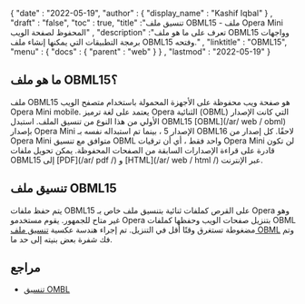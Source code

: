{
  "date" : "2022-05-19",
  "author" : {
    "display_name" : "Kashif Iqbal"
} ,
  "draft" : "false",
  "toc" : true,
  "title" :"تنسيق ملف OBML15 - ملف Opera Mini المحفوظ لصفحة الويب" ,
  "description" :"تعرف على ما هو ملف OBML15 وواجهات برمجة التطبيقات التي يمكنها إنشاء ملف OBML15 وفتحه." ,
  "linktitle" : "OBML15",
  "menu" : {
    "docs" : {
      "parent" : "web"
}
} ,
  "lastmod" : "2022-05-19"
}

## ما هو ملف OBML15؟

ملف OBML15 هو صفحة ويب محفوظة على الأجهزة المحمولة باستخدام متصفح الويب Opera Mini mobile. يعتمد على لغة ترميز Opera الثنائية (OBML) التي كانت الإصدار الأولي من هذا النوع من تنسيق الملف. استبدل OBML15 [OBML](/ar/ web / obml) بإصدار Opera Mini الإصدار 5 ، بينما تم استبداله نفسه بـ OBML16 لاحقًا. كل إصدار من Opera Mini متوافق مع تنسيق OBML واحد فقط ، أي أن ترقيات Opera Mini لن تكون قادرة على قراءة الإصدارات السابقة من الصفحات المحفوظة. يمكن تحويل ملفات OBML15 إلى [PDF](/ar/ pdf /) و [HTML](/ar/ web / html /) عبر الإنترنت.

## تنسيق ملف OBML15

يتم حفظ ملفات OBML15 على القرص كملفات ثنائية بتنسيق ملف خاص بـ Opera وهو غير متاح للجمهور. يقوم مستخدمو Opera بتنزيل صفحات الويب وحفظها كملفات OBML مضغوطة تستغرق وقتًا أقل في التنزيل. تم إجراء هندسة عكسية [تنسيق ملف OBML](https://github.com/grawity/obml-parser/blob/master/obml.md) وتم فك شفرة بعض بنيته إلى حد ما.

## مراجع

* [تنسيق OMBL](https://github.com/grawity/obml-parser/blob/master/obml.md)

